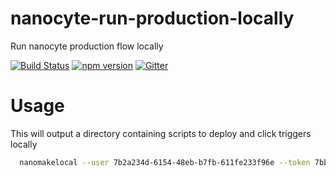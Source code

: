 # nanocyte-run-production-locally
Run nanocyte production flow locally

[![Build Status](https://travis-ci.org/octoblu/nanocyte-run-production-locally.svg?branch=master)](https://travis-ci.org/octoblu/nanocyte-run-production-locally)
[![npm version](https://badge.fury.io/js/nanocyte-run-production-locally.svg)](http://badge.fury.io/js/nanocyte-run-production-locally)
[![Gitter](https://badges.gitter.im/octoblu/help.svg)](https://gitter.im/octoblu/help)

# Usage
This will output a directory containing scripts to deploy and click triggers locally

```sh
  nanomakelocal --user 7b2a234d-6154-48eb-b7fb-611fe233f96e --token 7bb5f366414340e283f0f9b59d95ad36 --flow 771c68a3-c1d4-4433-9455-146b40a97cad --trigger 9a54ebec-4e44-4ddf-a3d7-ed068d1daeb3 output/to/this/dir
```
